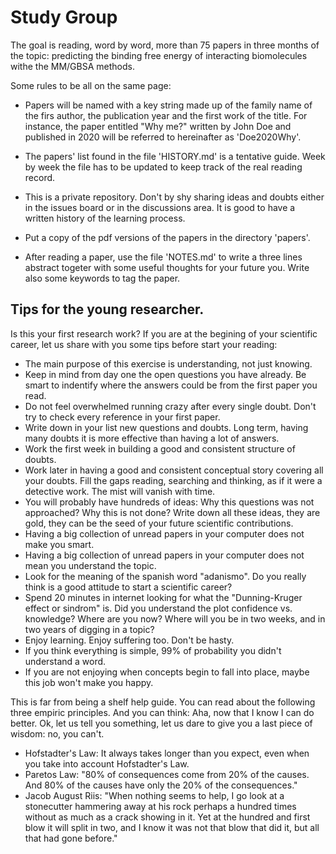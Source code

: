 # Study Group

The goal is reading, word by word, more than 75 papers in three
months of the topic: predicting the binding free energy of interacting biomolecules withe the MM/GBSA methods.

Some rules to be all on the same page:

- Papers will be named with a key string made up of the family name of the firs author, the
  publication year and the first work of the title. For instance, the paper entitled "Why me?"
written by John Doe and published in 2020 will be referred to hereinafter as 'Doe2020Why'.

- The papers' list found in the file 'HISTORY.md' is a tentative guide. Week by week the file has
  to be updated to keep track of the real reading record.

- This is a private repository. Don't by shy sharing ideas and doubts either in the issues board or
  in the discussions area. It is good to have a written history of the learning process.

- Put a copy of the pdf versions of the papers in the directory 'papers'.

- After reading a paper, use the file 'NOTES.md' to write a three lines abstract togeter with some useful thoughts for your future you. Write also some keywords to tag the paper.


## Tips for the young researcher.

Is this your first research work? If you are at the begining of your scientific career, let us share with you some tips before start your reading:

- The main purpose of this exercise is understanding, not just knowing.
- Keep in mind from day one the open questions you have already. Be smart to indentify where the
  answers could be from the first paper you read.
- Do not feel overwhelmed running crazy after every single doubt. Don't try to
  check every reference in your first paper.
- Write down in your list new questions and doubts. Long term, having many doubts it is more
  effective than having a lot of answers.
- Work the first week in building a good and consistent structure of
doubts.
- Work later in having a good and consistent conceptual story covering all your doubts. Fill the gaps reading, searching and thinking, as if it were a detective work. The mist will vanish with time.
- You will probably have hundreds of ideas: Why this questions was not approached? Why this is not
  done? Write down all these ideas, they are gold, they can be the seed of your future scientific contributions.
- Having a big collection of unread papers in your computer does not make you smart.
- Having a big collection of unread papers in your computer does not mean you understand the topic.
- Look for the meaning of the spanish word "adanismo". Do you really think is a good attitude to
  start a scientific career?
- Spend 20 minutes in internet looking for what the "Dunning-Kruger effect or sindrom" is. Did you
  understand the plot confidence vs. knowledge? Where are you now? Where will you be in two weeks,
and in two years of digging in a topic?
- Enjoy learning. Enjoy suffering too. Don't be hasty.
- If you think everything is simple, 99% of probability you didn't understand a word.
- If you are not enjoying when concepts begin to fall into place, maybe this job won't make you happy.

This is far from being a shelf help guide. You can read about the following three empiric principles. And you can think: Aha, now that I know
I can do better. Ok, let us tell you something, let us dare to give you a last piece of wisdom: no, you can't.

- Hofstadter's Law: It always takes longer than you expect, even when you take into account Hofstadter's Law.
- Paretos Law: "80% of consequences come from 20% of the causes. And 80% of the causes have only the 20% of the consequences."
- Jacob August Riis: "When nothing seems to help, I go look at a stonecutter hammering away at his rock perhaps a hundred times without as much as a crack showing in it. Yet at the hundred and first blow it will split in two, and I know it was not that blow that did it, but all that had gone before."


